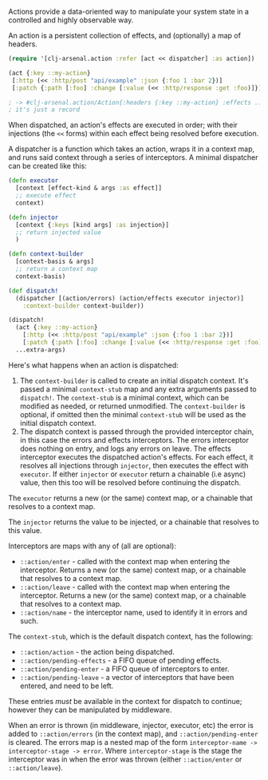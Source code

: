 Actions provide a data-oriented way to manipulate your system
state in a controlled and highly observable way.

An action is a persistent collection of effects, and
(optionally) a map of headers.

```clojure
(require '[clj-arsenal.action :refer [act << dispatcher] :as action])

(act {:key ::my-action}
 [:http (<< :http/post "api/example" :json {:foo 1 :bar 2})]
 [:patch {:path [:foo] :change [:value (<< :http/response :get :foo)]}])

; -> #clj-arsenal.action/Action{:headers {:key ::my-action} :effects ...}
; it's just a record
```

When dispatched, an action's effects are executed in order;
with their injections (the `<<` forms) within each effect
being resolved before execution.

A dispatcher is a function which takes an action, wraps it
in a context map, and runs said context through a series
of interceptors.  A minimal dispatcher can be created like
this:

```clojure
(defn executor
  [context [effect-kind & args :as effect]]
  ;; execute effect
  context)

(defn injector
  [context {:keys [kind args] :as injection}]
  ;; return injected value
  )

(defn context-builder
  [context-basis & args]
  ;; return a context map
  context-basis)

(def dispatch!
  (dispatcher [(action/errors) (action/effects executor injector)]
    :context-builder context-builder))

(dispatch!
  (act {:key ::my-action}
    [:http (<< :http/post "api/example" :json {:foo 1 :bar 2})]
    [:patch {:path [:foo] :change [:value (<< :http/response :get :foo)]}])
  ...extra-args)
```

Here's what happens when an action is dispatched:

1. The `context-builder` is called to create an initial dispatch context.
   It's passed a minimal `context-stub` map and any extra arguments passed
   to `dispatch!`.  The `context-stub` is a minimal context, which can be
   modified as needed, or returned unmodified.  The `context-builder` is
   optional, if omitted then the minimal `context-stub` will be used as
   the initial dispatch context.
2. The dispatch context is passed through the provided interceptor chain,
   in this case the errors and effects interceptors.  The errors interceptor
   does nothing on entry, and logs any errors on leave.  The effects interceptor
   executes the dispatched action's effects.  For each effect, it resolves
   all injections through `injector`, then executes the effect with `executor`.
   If either `injector` or `executor` return a chainable (i.e async) value, then
   this too will be resolved before continuing the dispatch.

The `executor` returns a new (or the same) context map, or a chainable that
resolves to a context map.

The `injector` returns the value to be injected, or a chainable that resolves
to this value.

Interceptors are maps with any of (all are optional):

- `::action/enter` - called with the context map when entering the interceptor.
  Returns a new (or the same) context map, or a chainable that resolves to
  a context map.
- `::action/leave` - called with the context map when entering the interceptor.
  Returns a new (or the same) context map, or a chainable that resolves to
  a context map.
- `::action/name` - the interceptor name, used to identify it in errors and such.

The `context-stub`, which is the default dispatch context, has the following:

- `::action/action` - the action being dispatched.
- `::action/pending-effects` - a FIFO queue of pending effects.
- `::action/pending-enter` - a FIFO queue of interceptors to enter.
- `::action/pending-leave` - a vector of interceptors that have
  been entered, and need to be left.

These entries _must_ be available in the context for dispatch to
continue; however they can be manipulated by middleware.

When an error is thrown (in middleware, injector, executor, etc)
the error is added to `::action/errors` (in the context map), and
`::action/pending-enter` is cleared. The errors map is a nested
map of the form `interceptor-name -> interceptor-stage -> error`.
Where `interceptor-stage` is the stage the interceptor was in
when the error was thrown (either `::action/enter` or `::action/leave`).
